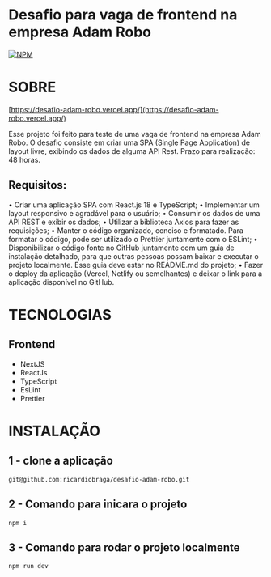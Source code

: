 # Desafio para vaga de frontend na empresa Adam Robo
[![NPM](https://img.shields.io/npm/l/react)](https://github.com/ricardiobraga/desafio-adam-robo/blob/main/LICENSE) 

# SOBRE

[https://desafio-adam-robo.vercel.app/](https://desafio-adam-robo.vercel.app/)

Esse projeto foi feito para teste de uma vaga de frontend na empresa Adam Robo. 
O desafio consiste em criar uma SPA (Single Page Application) de layout livre, exibindo os dados de alguma API Rest.
Prazo para realização: 48 horas.

## Requisitos:

• Criar uma aplicação SPA com React.js 18 e TypeScript;
• Implementar um layout responsivo e agradável para o usuário;
• Consumir os dados de uma API REST e exibir os dados;
• Utilizar a biblioteca Axios para fazer as requisições;
• Manter o código organizado, conciso e formatado. Para formatar o código, pode ser utilizado o Prettier juntamente com o ESLint;
• Disponibilizar o código fonte no GitHub juntamente com um guia de instalação detalhado, para que outras pessoas possam baixar e executar o projeto localmente. Esse guia deve estar no README.md do projeto;
• Fazer o deploy da aplicação (Vercel, Netlify ou semelhantes) e deixar o link para a aplicação disponível no GitHub.

# TECNOLOGIAS

## Frontend

- NextJS
- ReactJs
- TypeScript
- EsLint
- Prettier

# INSTALAÇÃO
## 1 - clone a aplicação
```
git@github.com:ricardiobraga/desafio-adam-robo.git

```
## 2 - Comando para inicara o projeto
```
npm i

```
## 3 - Comando para rodar o projeto localmente
```
npm run dev

```